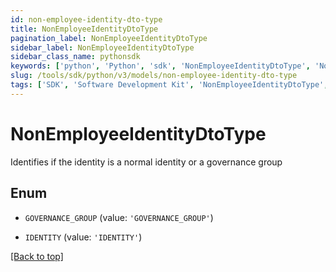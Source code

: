 ```yaml
---
id: non-employee-identity-dto-type
title: NonEmployeeIdentityDtoType
pagination_label: NonEmployeeIdentityDtoType
sidebar_label: NonEmployeeIdentityDtoType
sidebar_class_name: pythonsdk
keywords: ['python', 'Python', 'sdk', 'NonEmployeeIdentityDtoType', 'NonEmployeeIdentityDtoType'] 
slug: /tools/sdk/python/v3/models/non-employee-identity-dto-type
tags: ['SDK', 'Software Development Kit', 'NonEmployeeIdentityDtoType', 'NonEmployeeIdentityDtoType']
---
```


# NonEmployeeIdentityDtoType

Identifies if the identity is a normal identity or a governance group

## Enum

* `GOVERNANCE_GROUP` (value: `'GOVERNANCE_GROUP'`)

* `IDENTITY` (value: `'IDENTITY'`)

[[Back to top]](#) 

